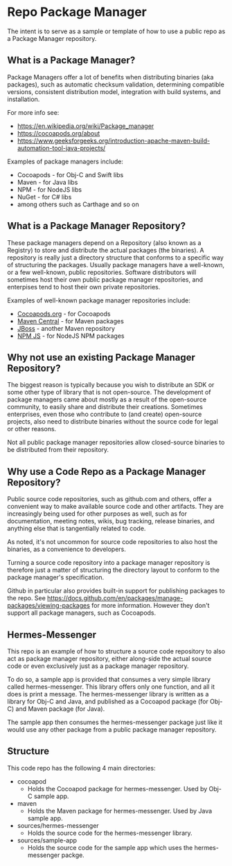 # Repo Package Manager
The intent is to serve as a sample or template of how to use a public repo as a Package Manager repository.

## What is a Package Manager?
Package Managers offer a lot of benefits when distributing binaries (aka packages), such as automatic checksum validation, determining compatible versions, consistent distribution model, integration with build systems, and installation.

For more info see:
- https://en.wikipedia.org/wiki/Package_manager
- https://cocoapods.org/about
- https://www.geeksforgeeks.org/introduction-apache-maven-build-automation-tool-java-projects/

Examples of package managers include:
- Cocoapods - for Obj-C and Swift libs
- Maven - for Java libs
- NPM - for NodeJS libs
- NuGet - for C# libs
- among others such as Carthage and so on

## What is a Package Manager Repository?
These package managers depend on a Repository (also known as a Registry) to store and distribute the actual packages (the binaries). A repository is really just a directory structure that conforms to a specific way of structuring the packages. Usually package managers have a well-known, or a few well-known, public repositories. Software distributors will sometimes host their own public package manager repositories, and enterpises tend to host their own private repositories.

Examples of well-known package manager repositories include:
- [Cocoapods.org](https://cocoapods.org/) - for Cocoapods
- [Maven Central](https://search.maven.org/) - for Maven packages
- [JBoss](https://central.sonatype.org/) - another Maven repository
- [NPM JS](https://www.npmjs.com/package/repository) - for NodeJS NPM packages

## Why not use an existing Package Manager Repository?
The biggest reason is typically because you wish to distribute an SDK or some other type of library that is not open-source. The development of package managers came about mostly as a result of the open-source community, to easily share and distribute their creations. Sometimes enterprises, even those who contribute to (and create) open-source projects, also need to distribute binaries without the source code for legal or other reasons.

Not all public package manager repositories allow closed-source binaries to be distributed from their repository.

## Why use a Code Repo as a Package Manager Repository?
Public source code repositories, such as github.com and others, offer a convenient way to make available source code and other artifacts. They are increasingly being used for other purposes as well, such as for documentation, meeting notes, wikis, bug tracking, release binaries, and anything else that is tangentially related to code.

As noted, it's not uncommon for source code repositories to also host the binaries, as a convenience to developers.

Turning a source code repository into a package manager repository is therefore just a matter of structuring the directory layout to conform to the package manager's specification.

Github in particular also provides built-in support for publishing packages to the repo.  See https://docs.github.com/en/packages/manage-packages/viewing-packages for more information. However they don't support all package managers, such as Cocoapods. 

## Hermes-Messenger
This repo is an example of how to structure a source code repository to also act as package manager repository, either along-side the actual source code or even exclusively just as a package manager repository.

To do so, a sample app is provided that consumes a very simple library called hermes-messenger. This library offers only one function, and all it does is print a message. The hermes-messenger library is written as a library for Obj-C and Java, and published as a Cocoapod package (for Obj-C) and Maven package (for Java).

The sample app then consumes the hermes-messenger package just like it would use any other package from a public package manager repository.

## Structure
This code repo has the following 4 main directories:

- cocoapod
    - Holds the Cocoapod package for hermes-messenger. Used by Obj-C sample app.
- maven
    - Holds the Maven package for hermes-messenger. Used by Java sample app.
- sources/hermes-messenger
    - Holds the source code for the hermes-messenger library.
- sources/sample-app
    - Holds the source code for the sample app which uses the hermes-messenger packge.
